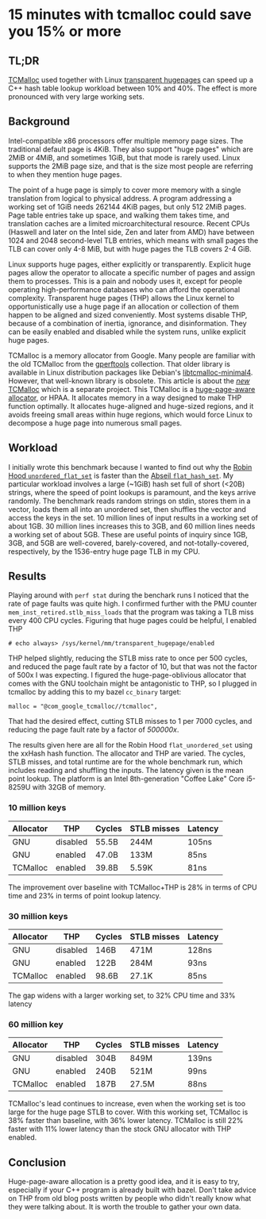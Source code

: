 # 15 minutes with tcmalloc could save you 15% or more
## TL;DR

[TCMalloc](https://github.com/google/tcmalloc) used together with 
Linux [transparent hugepages](https://www.kernel.org/doc/html/latest/admin-guide/mm/transhuge.html) 
can speed up a C++ hash table lookup workload between 10% and 40%. The effect is more pronounced with very large working sets.

## Background

Intel-compatible x86 processors offer multiple memory page sizes. The traditional default page is 4KiB. They also support "huge pages" which are 2MiB or 4MiB,
and sometimes 1GiB, but that mode is rarely used. Linux supports the 2MiB page size, and that is the size most people are referring to when they mention huge pages.

The point of a huge page is simply to cover more memory with a single translation from logical to physical address. A program addressing a working set of 1GiB
needs 262144 4KiB pages, but only 512 2MiB pages. Page table entries take up space, and walking them takes time, and translation caches are a limited
microarchitectural resource. Recent CPUs (Haswell and later on the Intel side, Zen and later from AMD) have between 1024 and 2048 second-level TLB entries, 
which means with small pages the TLB can cover only 4-8 MiB, but with huge pages the TLB covers 2-4 GiB.

Linux supports huge pages, either explicitly or transparently. Explicit huge pages allow the operator to allocate a specific number of pages and assign them
to processes. This is a pain and nobody uses it, except for people operating high-performance databases who can afford the operational complexity. Transparent
huge pages (THP) allows the Linux kernel to opportunistically use a huge page if an allocation or collection of them happen to be aligned and sized conveniently.
Most systems disable THP, because of a combination of inertia, ignorance, and disinformation. They can be easily enabled and disabled while the system runs, unlike
explicit huge pages.

TCMalloc is a memory allocator from Google. Many people are familiar with the old TCMalloc from the [gperftools](https://github.com/gperftools/gperftools)
collection. That older library is available in Linux distribution packages like Debian's 
[libtcmalloc-minimal4](https://packages.debian.org/stretch/libtcmalloc-minimal4). However, that well-known library is obsolete. This article is about the 
[*new* TCMalloc](https://github.com/google/tcmalloc) which is a separate project. This TCMalloc is a 
[huge-page-aware allocator](https://github.com/google/tcmalloc/blob/master/docs/temeraire.md), or HPAA. It allocates memory in a way designed to make THP
function optimally. It allocates huge-aligned and huge-sized regions, and it avoids freeing small areas within huge regions, which would 
force Linux to decompose a huge page into numerous small pages.

## Workload

I initially wrote this benchmark because I wanted to find out why the [Robin Hood `unordered_flat_set`](https://github.com/martinus/robin-hood-hashing) is faster
than the [Abseil `flat_hash_set`](https://abseil.io/docs/cpp/guides/container#abslflat_hash_map-and-abslflat_hash_set). My particular workload involves a large 
(~1GiB) hash set full of short (<20B) strings, where the speed of point lookups is paramount, and the keys arrive randomly. The benchmark reads random strings on
stdin, stores them in a vector, loads them all into an unordered set, then shuffles the vector and access the keys in the set. 10 million lines of input results in
a working set of about 1GB. 30 million lines increases this to 3GB, and 60 million lines needs a working set of about 5GB. These are useful points of inquiry
since 1GB, 3GB, and 5GB are well-covered, barely-covered, and not-totally-covered, respectively, by the 1536-entry huge page TLB in my CPU.

## Results

Playing around with `perf stat` during the benchark runs I noticed that the rate of page faults was quite high. I confirmed further with the PMU counter
`mem_inst_retired.stlb_miss_loads` that the program was taking a TLB miss every 400 CPU cycles. Figuring that huge pages could be helpful, I enabled THP

```# echo always> /sys/kernel/mm/transparent_hugepage/enabled```

THP helped slightly, reducing the STLB miss rate to once per 500 cycles, and reduced the page fault rate by a factor of 10, but that was not the factor of 500x
I was expecting. I figured the huge-page-oblivious allocator that comes with the GNU toolchain might be antagonistic to THP, so I plugged in tcmalloc by adding
this to my bazel `cc_binary` target:

```malloc = "@com_google_tcmalloc//tcmalloc",```

That had the desired effect, cutting STLB misses to 1 per 7000 cycles, and reducing the page fault rate by a factor of *500000x*.

The results given here are all for the Robin Hood `flat_unordered_set` using the xxHash hash function. The allocator and THP are varied. The cycles, STLB misses,
and total runtime are for the whole benchmark run, which includes reading and shuffling the inputs. The latency given is the mean point lookup. The platform is an
Intel 8th-generation "Coffee Lake" Core i5-8259U with 32GB of memory.

### 10 million keys
Allocator|THP|Cycles|STLB misses|Latency
-|-|-|-|-
GNU|disabled|55.5B|244M|105ns
GNU|enabled|47.0B|133M|85ns
TCMalloc|enabled|39.8B|5.59K|81ns

The improvement over baseline with TCMalloc+THP is 28% in terms of CPU time and 23% in terms of point lookup latency.

### 30 million keys
Allocator|THP|Cycles|STLB misses|Latency
-|-|-|-|-
GNU|disabled|146B|471M|128ns
GNU|enabled|122B|284M|93ns
TCMalloc|enabled|98.6B|27.1K|85ns

The gap widens with a larger working set, to 32% CPU time and 33% latency

### 60 million key
Allocator|THP|Cycles|STLB misses|Latency
-|-|-|-|-
GNU|disabled|304B|849M|139ns
GNU|enabled|240B|521M|99ns
TCMalloc|enabled|187B|27.5M|88ns

TCMalloc's lead continues to increase, even when the working set is too large for the huge page STLB to cover. With this working set, TCMalloc is 38% faster than
baseline, with 36% lower latency. TCMalloc is still 22% faster with 11% lower latency than the stock GNU allocator with THP enabled.

## Conclusion

Huge-page-aware allocation is a pretty good idea, and it is easy to try, especially if your C++ program is already built with bazel. Don't take advice
on THP from old blog posts written by people who didn't really know what they were talking about. It is worth the trouble to gather your own data.
